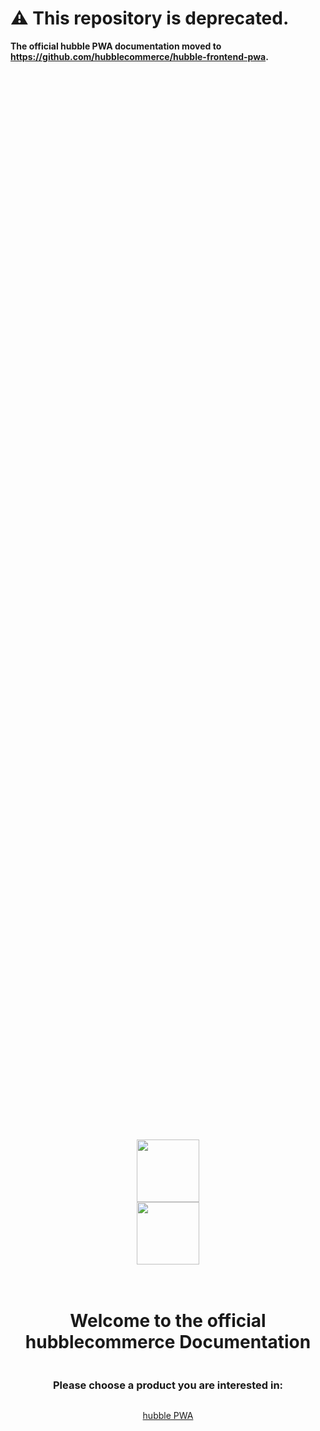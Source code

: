 # :warning: This repository is deprecated.  
**The official hubble PWA documentation moved to https://github.com/hubblecommerce/hubble-frontend-pwa.**  
  
  
  
<div style="margin-top: -57.6px; display: flex; height: 100vh; flex-direction: column; align-items: center; justify-content: center; text-align: center;">

<img class="logo-bright" src="/assets/images/hubblelogo.svg" style="height:100px; text-align:center;" />
<img class="logo-dark" src="/assets/images/hubblelogo-bright.svg" style="height:100px; text-align:center;" />
<br>
<br>

# Welcome to the official hubblecommerce Documentation

### Please choose a product you are interested in:

[hubble PWA](/pwa/what/overview.html)
</div>

